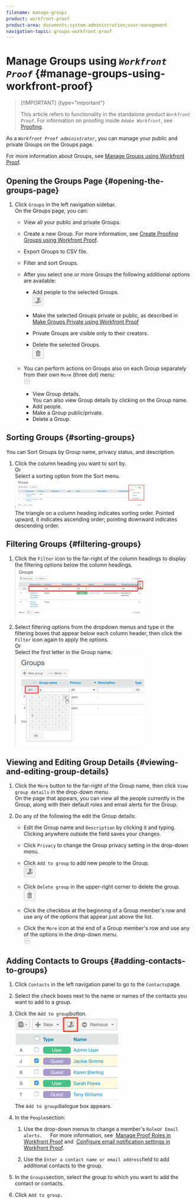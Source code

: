 ```yaml
---
filename: manage-groups
product: workfront-proof
product-area: documents;system-administration;user-management
navigation-topic: groups-workfront-proof
---
```




# Manage Groups using *`Workfront Proof`* {#manage-groups-using-workfront-proof}



>[!IMPORTANT] {type="important"}
>
>This article refers to functionality in the standalone product *`Workfront Proof`*. For information on proofing inside *`Adobe Workfront`*, see [Proofing](_proofing.md).


As a *`Workfront Proof administrator`*, you can manage your public and private Groups on the Groups page.


For more information about Groups, see [Manage Groups using Workfront Proof](#).


## Opening the Groups Page {#opening-the-groups-page}




1. Click `Groups` in the left navigation sidebar.  
   On the Groups page, you can: 
    
    
    * View all your public and private Groups.
    * Create a new Group. For more information, see [Create Proofing Groups using Workfront Proof](create-proofing-groups.md).
    * Export Groups to CSV file.
    * Filter and sort Groups.
    * After you select one or more Groups the following additional options are available:     
        
        
        * Add people to the selected Groups.  
          ![Groups_page-add_people_btn.png](assets/groups-page-add-people-btn-30x29.png)        
        
        
        * Make the selected Groups private or&nbsp;public, as described in [Make Groups Private using Workfront Proof](make-groups-private.md)
        * Private Groups are&nbsp;visible only to their creators.&nbsp;
        * Delete the selected Groups.  
          ![](assets/trash-button.png)        
        
        
        
        
    * You can perform actions on Groups also on each Group separately from their own `More` (three dot) menu:  
      ![](assets/more-button-small.png)  
    
        
        
        * View Group details.  
          You can also view Group details by clicking on the Group name.
        * Add people.
        * Make a Group public/private.
        * Delete a Group.
        
        
    
    
    





## Sorting Groups {#sorting-groups}

You can Sort Groups by Group name, privacy status, and description.



1. Click the column heading you want&nbsp;to sort by.   
   Or  
   Select a sorting option from the Sort menu.   
   ![Groups_page-Sort_menu.png](assets/groups-page-sort-menu-350x80.png)  
   The triangle on a column heading indicates sorting order. Pointed upward, it indicates ascending order; pointing downward indicates descending order.





## Filtering Groups {#filtering-groups}




1. Click the `Filter` icon to the far-right of the column headings to display the filtering options below the column headings.  
   ![Group_page-Filter_icon_and_options.png](assets/group-page-filter-icon-and-options-350x134.png)


1. Select filtering options from the dropdown menus and type in the filtering boxes that appear below each column header, then click the `Filter` icon again to apply the options.  
   Or  
   Select the first letter in the Group name.   
   ![Groups_page-filtering_by_letter.png](assets/groups-page-filtering-by-letter-350x245.png)






## Viewing and Editing Group Details {#viewing-and-editing-group-details}




1. Click the `More` button to the far-right of the Group name, then click `View group details` in the drop-down menu.  
   On the page that appears, you can view&nbsp;all the people currently in the Group, along with their default roles and email alerts for the Group.

1. Do any of the following the edit the Group details: 
    
    
    * Edit the Group name and `Description`&nbsp;by clicking it and typing. Clicking anywhere outside the field saves your changes.
    * Click `Privacy` to change the Group privacy setting in the drop-down menu.
    * Click `Add to group` to add new people to the Group.  
      ![Add_to_Group_btn.png](assets/add-to-group-btn.png)    
    
    
    * Click `Delete group` in the upper-right corner to delete the group.  
      ![Trash_button.png](assets/trash-button.png)    
    
    
    * Click the checkbox at the beginning of a Group member's row and use any of the options that appear just above the list.  
    * Click the `More` icon at the end of a Group member's row and use any of the options in the drop-down menu.  
      ![More_button_small.png](assets/more-button-small.png)    
    
    
    
    




## Adding Contacts to Groups {#adding-contacts-to-groups}




1. Click `Contacts` in the left navigation panel to go to the  `Contacts`page.

1. Select the check boxes next to the name or names of the contacts you want to add to a group.
1. Click the  `Add to group`button.  
   ![](assets/screenshot-2018-04-06-15-27-17.png)  
   The  `Add to group`dialogue box appears.

1. In the  `People`section: 
    
    
    1. Use the drop-down menus to change a member's  `Role`or&nbsp; `Email alerts.  
       `For more information, see&nbsp; [Manage Proof Roles in Workfront Proof](manage-proof-roles.md)&nbsp;and&nbsp; [Configure email notification settings in Workfront Proof](config-email-notification-settings-wp.md).
    
    1. Use the  `Enter a contact name or email address`field to add additional contacts to the group.
    
    

1. In the  `Groups`section, select the group to which you want to add the contact or contacts.
1. Click  `Add to group.`


